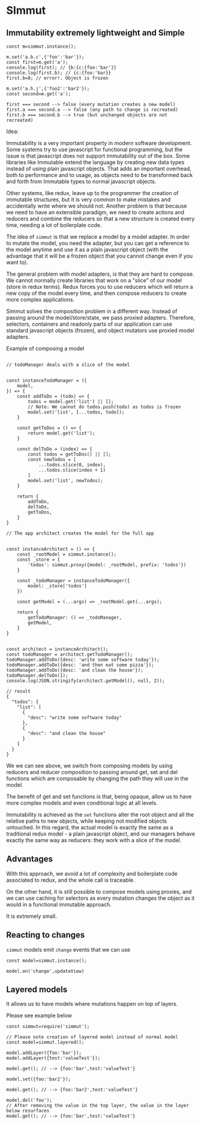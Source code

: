 # SImmut 

## Immutability extremely lightweight and Simple


```
const m=simmut.instance();

m.set('a.b.c',{'foo':'bar'});
const first=m.get('a');
console.log(first); // {b:{c:{foo:'bar'}}
console.log(first.b); // {c:{foo:'bar}}
first.b=8; // error!. Object is frozen

m.set('a.h.j',{'foo2':'bar2'});
const second=m.get('a');

first === second --> false (every mutation creates a new model)
first.a === second.a --> false (any path to change is recreated)
first.b === second.b --> true (but unchanged objects are not recreated)
```



Idea:

Immutability is a very important property in modern software development. 
Some systems try to use javascript for functional programming, but the issue is that javascript does not support immutability out of the box. Some libraries like Immutable extend the language by creating new data types instead of using plain javascript objects. That adds an important overhead, both to performance and to usage, as objects need to be transformed back and forth from Immutable types to normal javascript objects.

Other systems, like redux, leave up to the programmer the creation of immutable structures, but it is very common to make mistakes and accidentally write where we should not. Another problem is that because we need to have an extensible paradigm, we need to create actions and reducers and combine the reducers so that a new structure is created every time, needing a lot of boilerplate code.

The idea of `simmut` is that we replace a model by a model adapter. In order to mutate the model, you need the adapter, but you can get a reference to the model anytime and use it as a plain javascript object (with the advantage that it will be a frozen object that you cannot change even if you want to).

The general problem with model adapters, is that they are hard to compose. We cannot normally create libraries that work on a "slice" of our model (store in redux terms). Redux forces you to use reducers which will return a new copy of the model every time, and then compose reducers to create more complex applications.

Simmut solves the composition problem in a different way. Instead of passing around the model/store/state, we pass proxied adapters. Therefore, selectors, containers and readonly parts of our application can use standard javascript objects (frozen), and object mutators use proxied model adapters.

Example of composing a model

```

// todoManager deals with a slice of the model


const instanceTodoManager = ({
    model,
}) => {
    const addToDo = (todo) => {
        todos = model.get('list') || [];
        // Note: We cannot do todos.push(todo) as todos is frozen
        model.set('list', [...todos, todo]);
    }

    const getToDos = () => {
        return model.get('list');
    }

    const delToDo = (index) => {
        const todos = getToDos() || [];
        const newTodos = [
            ...todos.slice(0, index),
            ...todos.slice(index + 1)
        ]
        model.set('list', newTodos);
    }

    return {
        addToDo,
        delToDo,
        getToDos,
    }
}

// The app architect creates the model for the full app


const instanceArchitect = () => {
    const _rootModel = simmut.instance();
    const _store = {
        'todos': simmut.proxy({model: _rootModel, prefix: 'todos'})
    }

    const _todoManager = instanceTodoManager({
        model: _store['todos']
    })

    const getModel = (...args) => _rootModel.get(...args);

    return {
        getTodoManager: () => _todoManager,
        getModel,
    }
}


const architect = instanceArchitect();
const todoManager = architect.getTodoManager();
todoManager.addToDo({desc: 'write some software today'});
todoManager.addToDo({desc: 'and then eat some pizza'});
todoManager.addToDo({desc: 'and clean the house'});
todoManager.delToDo(1);
console.log(JSON.stringify(architect.getModel(), null, 2)); 

// result
{
  "todos": {
    "list": [
      {
        "desc": "write some software today"
      },
      {
        "desc": "and clean the house"
      }
    ]
  }
}

```


We we can see above, we switch from composing models by using reducers and reducer composition to passing around get, set and del functions which are composable by changing the path they will use in the model.

The benefit of get and set functions is that, being opaque, allow us to have more complex models and even conditional logic at all levels.

Immutability is achieved as the `set` functions alter the root object and all the relative paths to new objects, while keeping not modified objects untouched. In this regard, the actual model is exactly the same as a traditional redux model - a plain javascript object, and our managers behave exactly the same way as reducers: they work with a slice of the model.

## Advantages

With this approach, we avoid a lot of complexity and boilerplate code associated to redux, and the whole call is traceable. 

On the other hand, it is still possible to compose models using proxies, and we can use caching for selectors as every mutation changes the object as it would in a functional immutable approach.

It is extremely small.

## Reacting to changes

`simmut` models emit `change` events that we can use

```
const model=simmut.instance();

model.on('change',updateView)

```

## Layered models

It allows us to have models where mutations happen on top of layers. 

Please see example below

```
const simmut=require('simmut');

// Please note creation of layered model instead of normal model
const model=simmut.layered();

model.addLayer({foo:'bar'});
model.addLayer({test:'valueTest'});

model.get(); // --> {foo:'bar',test:'valueTest'}

model.set({foo:'bar2'});

model.get(); // --> {foo:'bar2',test:'valueTest'}

model.del('foo');
// After removing the value in the top layer, the value in the layer below resurfaces
model.get(); // --> {foo:'bar',test:'valueTest'}

```


